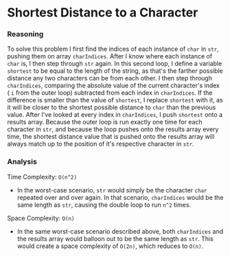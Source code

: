 # Shortest Distance to a Character
### Reasoning
To solve this problem I first find the indices of each instance of `char` in `str`, pushing them on array `charIndices`. After I know where each instance of `char` is, I then step through `str` again. In this second loop, I define a variable `shortest` to be equal to the length of the string, as that's the farther possible distance any two characters can be from each other. I then step through `charIndices`, comparing the absolute value of the current character's index ( `i` from the outer loop) subtracted from each index in `charIndices`. If the difference is smaller than the value of `shortest`, I replace `shortest` with it, as it will be closer to the shortest possible distance to `char` than the previous value. After I've looked at every index in `charIndices`, I push `shortest` onto a results array. Because the outer loop is run exactly one time for each character in `str`, and because the loop pushes onto the results array every time, the shortest distance value that is pushed onto the results array will always match up to the position of it's respective character in `str`.

### Analysis
Time Complexity: `O(n^2)`
* In the worst-case scenario, `str` would simply be the character `char` repeated over and over again. In that scenario, `charIndices` would be the same length as `str`, causing the double loop to run `n^2` times.

Space Complexity: `O(n)`
* In the same worst-case scenario described above, both `charIndices` and the results array would balloon out to be the same length as `str`. This would create a space complexity of `O(2n)`, which reduces to `O(n)`.
